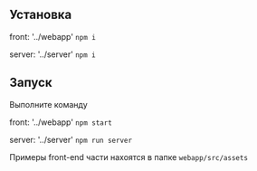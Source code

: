 ## Установка

front: '../webapp' `npm i`

server: '../server' `npm i`

## Запуск

Выполните команду

front: '../webapp' `npm start`

server: '../server' `npm run server`

Примеры front-end части нахоятся в папке `webapp/src/assets`
